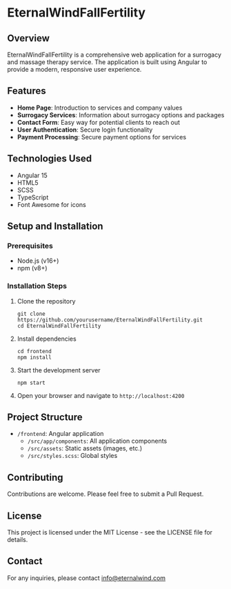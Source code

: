 # EternalWindFallFertility

## Overview
EternalWindFallFertility is a comprehensive web application for a surrogacy and massage therapy service. The application is built using Angular to provide a modern, responsive user experience.

## Features
- **Home Page**: Introduction to services and company values
- **Surrogacy Services**: Information about surrogacy options and packages
- **Contact Form**: Easy way for potential clients to reach out
- **User Authentication**: Secure login functionality
- **Payment Processing**: Secure payment options for services

## Technologies Used
- Angular 15
- HTML5
- SCSS
- TypeScript
- Font Awesome for icons

## Setup and Installation

### Prerequisites
- Node.js (v16+)
- npm (v8+)

### Installation Steps
1. Clone the repository
   ```
   git clone https://github.com/yourusername/EternalWindFallFertility.git
   cd EternalWindFallFertility
   ```

2. Install dependencies
   ```
   cd frontend
   npm install
   ```

3. Start the development server
   ```
   npm start
   ```

4. Open your browser and navigate to `http://localhost:4200`

## Project Structure
- `/frontend`: Angular application
  - `/src/app/components`: All application components
  - `/src/assets`: Static assets (images, etc.)
  - `/src/styles.scss`: Global styles

## Contributing
Contributions are welcome. Please feel free to submit a Pull Request.

## License
This project is licensed under the MIT License - see the LICENSE file for details.

## Contact
For any inquiries, please contact info@eternalwind.com 